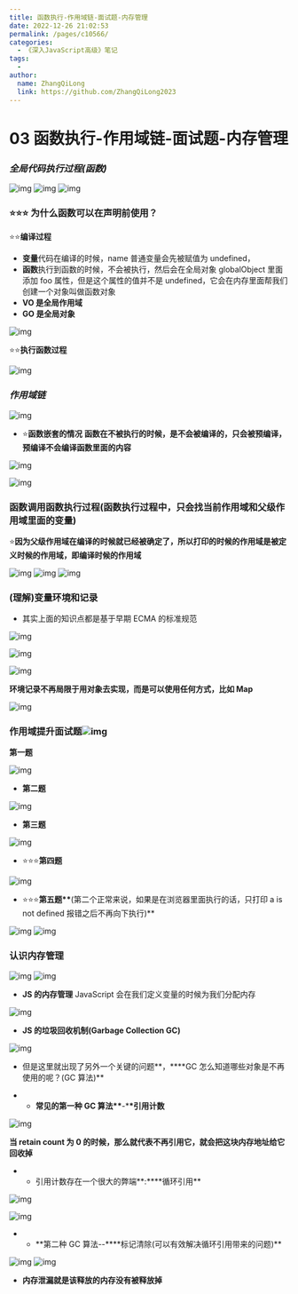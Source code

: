 ```yaml
---
title: 函数执行-作用域链-面试题-内存管理
date: 2022-12-26 21:02:53
permalink: /pages/c10566/
categories:
  - 《深入JavaScript高级》笔记
tags:
  -
author:
  name: ZhangQiLong
  link: https://github.com/ZhangQiLong2023
---
```


# 03 函数执行-作用域链-面试题-内存管理

### _全局代码执行过程(函数)_

![img](http://www.zhangqilong.cn/img/qlBlog_images/%E6%B7%B1%E5%85%A5JavaScript%E9%AB%98%E7%BA%A7/03.%E5%87%BD%E6%95%B0%E6%89%A7%E8%A1%8C-%E4%BD%9C%E7%94%A8%E5%9F%9F%E9%93%BE-%E9%9D%A2%E8%AF%95%E9%A2%98-%E5%86%85%E5%AD%98%E7%AE%A1%E7%90%86/image1.png)
![img](http://www.zhangqilong.cn/img/qlBlog_images/%E6%B7%B1%E5%85%A5JavaScript%E9%AB%98%E7%BA%A7/03.%E5%87%BD%E6%95%B0%E6%89%A7%E8%A1%8C-%E4%BD%9C%E7%94%A8%E5%9F%9F%E9%93%BE-%E9%9D%A2%E8%AF%95%E9%A2%98-%E5%86%85%E5%AD%98%E7%AE%A1%E7%90%86/image2.png)
![img](http://www.zhangqilong.cn/img/qlBlog_images/%E6%B7%B1%E5%85%A5JavaScript%E9%AB%98%E7%BA%A7/03.%E5%87%BD%E6%95%B0%E6%89%A7%E8%A1%8C-%E4%BD%9C%E7%94%A8%E5%9F%9F%E9%93%BE-%E9%9D%A2%E8%AF%95%E9%A2%98-%E5%86%85%E5%AD%98%E7%AE%A1%E7%90%86/image3.png)

### ⭐⭐⭐ 为什么函数可以在声明前使用？

⭐⭐**编译过程**

- **变量**代码在编译的时候，name 普通变量会先被赋值为 undefined，
- **函数**执行到函数的时候，不会被执行，然后会在全局对象 globalObject 里面添加 foo 属性，但是这个属性的值并不是 undefined，它会在内存里面帮我们创建一个对象叫做函数对象
- **VO 是全局作用域**
- **GO 是全局对象**

![img](http://www.zhangqilong.cn/img/qlBlog_images/%E6%B7%B1%E5%85%A5JavaScript%E9%AB%98%E7%BA%A7/03.%E5%87%BD%E6%95%B0%E6%89%A7%E8%A1%8C-%E4%BD%9C%E7%94%A8%E5%9F%9F%E9%93%BE-%E9%9D%A2%E8%AF%95%E9%A2%98-%E5%86%85%E5%AD%98%E7%AE%A1%E7%90%86/image4.png)

⭐⭐**执行函数过程**

![img](http://www.zhangqilong.cn/img/qlBlog_images/%E6%B7%B1%E5%85%A5JavaScript%E9%AB%98%E7%BA%A7/03.%E5%87%BD%E6%95%B0%E6%89%A7%E8%A1%8C-%E4%BD%9C%E7%94%A8%E5%9F%9F%E9%93%BE-%E9%9D%A2%E8%AF%95%E9%A2%98-%E5%86%85%E5%AD%98%E7%AE%A1%E7%90%86/image5.png)

### _作用域链_

![img](http://www.zhangqilong.cn/img/qlBlog_images/%E6%B7%B1%E5%85%A5JavaScript%E9%AB%98%E7%BA%A7/03.%E5%87%BD%E6%95%B0%E6%89%A7%E8%A1%8C-%E4%BD%9C%E7%94%A8%E5%9F%9F%E9%93%BE-%E9%9D%A2%E8%AF%95%E9%A2%98-%E5%86%85%E5%AD%98%E7%AE%A1%E7%90%86/image6.png)

- ⭐**函数嵌套的情况** **函数在不被执行的时候，是不会被编译的，只会被预编译，预编译不会编译函数里面的内容**

![img](http://www.zhangqilong.cn/img/qlBlog_images/%E6%B7%B1%E5%85%A5JavaScript%E9%AB%98%E7%BA%A7/03.%E5%87%BD%E6%95%B0%E6%89%A7%E8%A1%8C-%E4%BD%9C%E7%94%A8%E5%9F%9F%E9%93%BE-%E9%9D%A2%E8%AF%95%E9%A2%98-%E5%86%85%E5%AD%98%E7%AE%A1%E7%90%86/image7.png)

![img](http://www.zhangqilong.cn/img/qlBlog_images/%E6%B7%B1%E5%85%A5JavaScript%E9%AB%98%E7%BA%A7/03.%E5%87%BD%E6%95%B0%E6%89%A7%E8%A1%8C-%E4%BD%9C%E7%94%A8%E5%9F%9F%E9%93%BE-%E9%9D%A2%E8%AF%95%E9%A2%98-%E5%86%85%E5%AD%98%E7%AE%A1%E7%90%86/image8.png)

### 函数调用函数执行过程(函数执行过程中，只会找当前作用域和父级作用域里面的变量)

⭐**因为父级作用域在编译的时候就已经被确定了，所以打印的时候的作用域是被定义时候的作用域，即编译时候的作用域**

![img](http://www.zhangqilong.cn/img/qlBlog_images/%E6%B7%B1%E5%85%A5JavaScript%E9%AB%98%E7%BA%A7/03.%E5%87%BD%E6%95%B0%E6%89%A7%E8%A1%8C-%E4%BD%9C%E7%94%A8%E5%9F%9F%E9%93%BE-%E9%9D%A2%E8%AF%95%E9%A2%98-%E5%86%85%E5%AD%98%E7%AE%A1%E7%90%86/image9.png)
![img](http://www.zhangqilong.cn/img/qlBlog_images/%E6%B7%B1%E5%85%A5JavaScript%E9%AB%98%E7%BA%A7/03.%E5%87%BD%E6%95%B0%E6%89%A7%E8%A1%8C-%E4%BD%9C%E7%94%A8%E5%9F%9F%E9%93%BE-%E9%9D%A2%E8%AF%95%E9%A2%98-%E5%86%85%E5%AD%98%E7%AE%A1%E7%90%86/image10.png)
![img](http://www.zhangqilong.cn/img/qlBlog_images/%E6%B7%B1%E5%85%A5JavaScript%E9%AB%98%E7%BA%A7/03.%E5%87%BD%E6%95%B0%E6%89%A7%E8%A1%8C-%E4%BD%9C%E7%94%A8%E5%9F%9F%E9%93%BE-%E9%9D%A2%E8%AF%95%E9%A2%98-%E5%86%85%E5%AD%98%E7%AE%A1%E7%90%86/image11.png)

### (理解)变量环境和记录

- 其实上面的知识点都是基于早期 ECMA 的标准规范

![img](http://www.zhangqilong.cn/img/qlBlog_images/%E6%B7%B1%E5%85%A5JavaScript%E9%AB%98%E7%BA%A7/03.%E5%87%BD%E6%95%B0%E6%89%A7%E8%A1%8C-%E4%BD%9C%E7%94%A8%E5%9F%9F%E9%93%BE-%E9%9D%A2%E8%AF%95%E9%A2%98-%E5%86%85%E5%AD%98%E7%AE%A1%E7%90%86/image12.png)

![img](http://www.zhangqilong.cn/img/qlBlog_images/%E6%B7%B1%E5%85%A5JavaScript%E9%AB%98%E7%BA%A7/03.%E5%87%BD%E6%95%B0%E6%89%A7%E8%A1%8C-%E4%BD%9C%E7%94%A8%E5%9F%9F%E9%93%BE-%E9%9D%A2%E8%AF%95%E9%A2%98-%E5%86%85%E5%AD%98%E7%AE%A1%E7%90%86/image13.png)

![img](http://www.zhangqilong.cn/img/qlBlog_images/%E6%B7%B1%E5%85%A5JavaScript%E9%AB%98%E7%BA%A7/03.%E5%87%BD%E6%95%B0%E6%89%A7%E8%A1%8C-%E4%BD%9C%E7%94%A8%E5%9F%9F%E9%93%BE-%E9%9D%A2%E8%AF%95%E9%A2%98-%E5%86%85%E5%AD%98%E7%AE%A1%E7%90%86/image14.png)

**环境记录不再局限于用对象去实现，而是可以使用任何方式，比如 Map**

![img](http://www.zhangqilong.cn/img/qlBlog_images/%E6%B7%B1%E5%85%A5JavaScript%E9%AB%98%E7%BA%A7/03.%E5%87%BD%E6%95%B0%E6%89%A7%E8%A1%8C-%E4%BD%9C%E7%94%A8%E5%9F%9F%E9%93%BE-%E9%9D%A2%E8%AF%95%E9%A2%98-%E5%86%85%E5%AD%98%E7%AE%A1%E7%90%86/image15.png)

### 作用域提升面试题![img](http://www.zhangqilong.cn/img/qlBlog_images/%E6%B7%B1%E5%85%A5JavaScript%E9%AB%98%E7%BA%A7/03.%E5%87%BD%E6%95%B0%E6%89%A7%E8%A1%8C-%E4%BD%9C%E7%94%A8%E5%9F%9F%E9%93%BE-%E9%9D%A2%E8%AF%95%E9%A2%98-%E5%86%85%E5%AD%98%E7%AE%A1%E7%90%86/image16.png)

**第一题**

![img](http://www.zhangqilong.cn/img/qlBlog_images/%E6%B7%B1%E5%85%A5JavaScript%E9%AB%98%E7%BA%A7/03.%E5%87%BD%E6%95%B0%E6%89%A7%E8%A1%8C-%E4%BD%9C%E7%94%A8%E5%9F%9F%E9%93%BE-%E9%9D%A2%E8%AF%95%E9%A2%98-%E5%86%85%E5%AD%98%E7%AE%A1%E7%90%86/image17.png)

- **第二题**

![img](http://www.zhangqilong.cn/img/qlBlog_images/%E6%B7%B1%E5%85%A5JavaScript%E9%AB%98%E7%BA%A7/03.%E5%87%BD%E6%95%B0%E6%89%A7%E8%A1%8C-%E4%BD%9C%E7%94%A8%E5%9F%9F%E9%93%BE-%E9%9D%A2%E8%AF%95%E9%A2%98-%E5%86%85%E5%AD%98%E7%AE%A1%E7%90%86/image18.png)

- **第三题**

![img](http://www.zhangqilong.cn/img/qlBlog_images/%E6%B7%B1%E5%85%A5JavaScript%E9%AB%98%E7%BA%A7/03.%E5%87%BD%E6%95%B0%E6%89%A7%E8%A1%8C-%E4%BD%9C%E7%94%A8%E5%9F%9F%E9%93%BE-%E9%9D%A2%E8%AF%95%E9%A2%98-%E5%86%85%E5%AD%98%E7%AE%A1%E7%90%86/image19.png)

- ⭐⭐⭐**第四题**

![img](http://www.zhangqilong.cn/img/qlBlog_images/%E6%B7%B1%E5%85%A5JavaScript%E9%AB%98%E7%BA%A7/03.%E5%87%BD%E6%95%B0%E6%89%A7%E8%A1%8C-%E4%BD%9C%E7%94%A8%E5%9F%9F%E9%93%BE-%E9%9D%A2%E8%AF%95%E9%A2%98-%E5%86%85%E5%AD%98%E7%AE%A1%E7%90%86/image20.png)

- ⭐⭐⭐**第五题\*\***(第二个正常来说，如果是在浏览器里面执行的话，只打印 a is not defined 报错之后不再向下执行)\*\*

![img](http://www.zhangqilong.cn/img/qlBlog_images/%E6%B7%B1%E5%85%A5JavaScript%E9%AB%98%E7%BA%A7/03.%E5%87%BD%E6%95%B0%E6%89%A7%E8%A1%8C-%E4%BD%9C%E7%94%A8%E5%9F%9F%E9%93%BE-%E9%9D%A2%E8%AF%95%E9%A2%98-%E5%86%85%E5%AD%98%E7%AE%A1%E7%90%86/image21.png)
![img](http://www.zhangqilong.cn/img/qlBlog_images/%E6%B7%B1%E5%85%A5JavaScript%E9%AB%98%E7%BA%A7/03.%E5%87%BD%E6%95%B0%E6%89%A7%E8%A1%8C-%E4%BD%9C%E7%94%A8%E5%9F%9F%E9%93%BE-%E9%9D%A2%E8%AF%95%E9%A2%98-%E5%86%85%E5%AD%98%E7%AE%A1%E7%90%86/image22.png)

### 认识内存管理

![img](http://www.zhangqilong.cn/img/qlBlog_images/%E6%B7%B1%E5%85%A5JavaScript%E9%AB%98%E7%BA%A7/03.%E5%87%BD%E6%95%B0%E6%89%A7%E8%A1%8C-%E4%BD%9C%E7%94%A8%E5%9F%9F%E9%93%BE-%E9%9D%A2%E8%AF%95%E9%A2%98-%E5%86%85%E5%AD%98%E7%AE%A1%E7%90%86/image23.png)
![img](http://www.zhangqilong.cn/img/qlBlog_images/%E6%B7%B1%E5%85%A5JavaScript%E9%AB%98%E7%BA%A7/03.%E5%87%BD%E6%95%B0%E6%89%A7%E8%A1%8C-%E4%BD%9C%E7%94%A8%E5%9F%9F%E9%93%BE-%E9%9D%A2%E8%AF%95%E9%A2%98-%E5%86%85%E5%AD%98%E7%AE%A1%E7%90%86/image24.png)

- **JS 的内存管理** JavaScript 会在我们定义变量的时候为我们分配内存

![img](http://www.zhangqilong.cn/img/qlBlog_images/%E6%B7%B1%E5%85%A5JavaScript%E9%AB%98%E7%BA%A7/03.%E5%87%BD%E6%95%B0%E6%89%A7%E8%A1%8C-%E4%BD%9C%E7%94%A8%E5%9F%9F%E9%93%BE-%E9%9D%A2%E8%AF%95%E9%A2%98-%E5%86%85%E5%AD%98%E7%AE%A1%E7%90%86/image25.png)

- **JS 的垃圾回收机制(Garbage Collection GC)**

![img](http://www.zhangqilong.cn/img/qlBlog_images/%E6%B7%B1%E5%85%A5JavaScript%E9%AB%98%E7%BA%A7/03.%E5%87%BD%E6%95%B0%E6%89%A7%E8%A1%8C-%E4%BD%9C%E7%94%A8%E5%9F%9F%E9%93%BE-%E9%9D%A2%E8%AF%95%E9%A2%98-%E5%86%85%E5%AD%98%E7%AE%A1%E7%90%86/image26.png)

- 但是这里就出现了另外一个关键的问题**，\*\***GC 怎么知道哪些对象是不再使用的呢？(GC 算法)\*\*

- - **常见的第一种 GC 算法\*\***-\***\*引用计数**

![img](http://www.zhangqilong.cn/img/qlBlog_images/%E6%B7%B1%E5%85%A5JavaScript%E9%AB%98%E7%BA%A7/03.%E5%87%BD%E6%95%B0%E6%89%A7%E8%A1%8C-%E4%BD%9C%E7%94%A8%E5%9F%9F%E9%93%BE-%E9%9D%A2%E8%AF%95%E9%A2%98-%E5%86%85%E5%AD%98%E7%AE%A1%E7%90%86/image27.png)

**当 retain count 为 0 的时候，那么就代表不再引用它，就会把这块内存地址给它回收掉**

- - 引用计数存在一个很大的弊端**:\*\***循环引用\*\*

![img](http://www.zhangqilong.cn/img/qlBlog_images/%E6%B7%B1%E5%85%A5JavaScript%E9%AB%98%E7%BA%A7/03.%E5%87%BD%E6%95%B0%E6%89%A7%E8%A1%8C-%E4%BD%9C%E7%94%A8%E5%9F%9F%E9%93%BE-%E9%9D%A2%E8%AF%95%E9%A2%98-%E5%86%85%E5%AD%98%E7%AE%A1%E7%90%86/image28.png)

![img](http://www.zhangqilong.cn/img/qlBlog_images/%E6%B7%B1%E5%85%A5JavaScript%E9%AB%98%E7%BA%A7/03.%E5%87%BD%E6%95%B0%E6%89%A7%E8%A1%8C-%E4%BD%9C%E7%94%A8%E5%9F%9F%E9%93%BE-%E9%9D%A2%E8%AF%95%E9%A2%98-%E5%86%85%E5%AD%98%E7%AE%A1%E7%90%86/image29.png)

- - **第二种 GC 算法--\*\***标记清除(可以有效解决循环引用带来的问题)\*\*

![img](http://www.zhangqilong.cn/img/qlBlog_images/%E6%B7%B1%E5%85%A5JavaScript%E9%AB%98%E7%BA%A7/03.%E5%87%BD%E6%95%B0%E6%89%A7%E8%A1%8C-%E4%BD%9C%E7%94%A8%E5%9F%9F%E9%93%BE-%E9%9D%A2%E8%AF%95%E9%A2%98-%E5%86%85%E5%AD%98%E7%AE%A1%E7%90%86/image30.png)
![img](http://www.zhangqilong.cn/img/qlBlog_images/%E6%B7%B1%E5%85%A5JavaScript%E9%AB%98%E7%BA%A7/03.%E5%87%BD%E6%95%B0%E6%89%A7%E8%A1%8C-%E4%BD%9C%E7%94%A8%E5%9F%9F%E9%93%BE-%E9%9D%A2%E8%AF%95%E9%A2%98-%E5%86%85%E5%AD%98%E7%AE%A1%E7%90%86/image31.png)

- **内存泄漏就是该释放的内存没有被释放掉**

